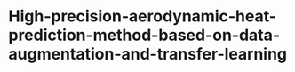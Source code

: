 # High-precision-aerodynamic-heat-prediction-method-based-on-data-augmentation-and-transfer-learning